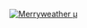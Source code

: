 [![Merryweather μ](https://github-readme-stats.vercel.app/api?username=MerryweatherLost)](https://github.com/merryweatherlost/github-readme-stats&count_private=true&show_icons=true&theme=gruvbox)

